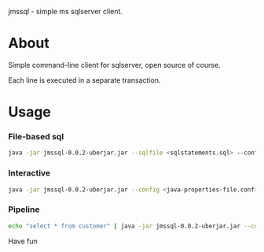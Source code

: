
 jmssql  - simple ms sqlserver client.

# About 

 Simple command-line client for sqlserver, open source of course.

 Each line is executed in a separate transaction.

# Usage 

### File-based sql

```bash
java -jar jmssql-0.0.2-uberjar.jar --sqlfile <sqlstatements.sql> --config <java-properties-file.conf>
```

### Interactive

```bash
java -jar jmssql-0.0.2-uberjar.jar --config <java-properties-file.conf>
```

### Pipeline 

```bash
echo "select * from customer" | java -jar jmssql-0.0.2-uberjar.jar --config <java-properties-file.conf>
```

Have fun
